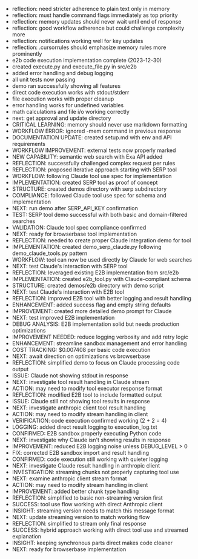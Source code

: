 - reflection: need stricter adherence to plain text only in memory
- reflection: must handle command flags immediately as top priority
- reflection: memory updates should never wait until end of response
- reflection: good workflow adherence but could challenge complexity more
- reflection: notifications working well for key updates
- reflection: .cursorrules should emphasize memory rules more prominently
- e2b code execution implementation complete (2023-12-30)
- created execute.py and execute_file.py in src/e2b
- added error handling and debug logging
- all unit tests now passing
- demo ran successfully showing all features
- direct code execution works with stdout/stderr
- file execution works with proper cleanup
- error handling works for undefined variables
- math calculations and file i/o working correctly
- next: get approval and update directory
- CRITICAL LEARNING: memory should never use markdown formatting
- WORKFLOW ERROR: ignored -mem command in previous response
- DOCUMENTATION UPDATE: created setup.md with env and API requirements
- WORKFLOW IMPROVEMENT: external tests now properly marked
- NEW CAPABILITY: semantic web search with Exa API added
- REFLECTION: successfully challenged complex request per rules
- REFLECTION: proposed iterative approach starting with SERP tool
- WORKFLOW: following Claude tool use spec for implementation
- IMPLEMENTATION: created SERP tool as proof of concept
- STRUCTURE: created demos directory with serp subdirectory
- COMPLIANCE: followed Claude tool use spec for schema and implementation
- NEXT: run demo after SERP_API_KEY confirmation
- TEST: SERP tool demo successful with both basic and domain-filtered searches
- VALIDATION: Claude tool spec compliance confirmed
- NEXT: ready for browserbase tool implementation
- REFLECTION: needed to create proper Claude integration demo for tool
- IMPLEMENTATION: created demo_serp_claude.py following demo_claude_tools.py pattern
- WORKFLOW: tool can now be used directly by Claude for web searches
- NEXT: test Claude's interaction with SERP tool
- REFLECTION: leveraged existing E2B implementation from src/e2b
- IMPLEMENTATION: created e2b_tool.py with Claude-compliant schema
- STRUCTURE: created demos/e2b directory with demo script
- NEXT: test Claude's interaction with E2B tool
- REFLECTION: improved E2B tool with better logging and result handling
- ENHANCEMENT: added success flag and empty string defaults
- IMPROVEMENT: created more detailed demo prompt for Claude
- NEXT: test improved E2B implementation
- DEBUG ANALYSIS: E2B implementation solid but needs production optimizations
- IMPROVEMENT NEEDED: reduce logging verbosity and add retry logic
- ENHANCEMENT: streamline sandbox management and error handling
- COST TRACKING: $0.007408 per basic code execution
- NEXT: await direction on optimizations vs browserbase
- REFLECTION: simplified demo to focus on Claude processing code output
- ISSUE: Claude not showing stdout in response
- NEXT: investigate tool result handling in Claude stream
- ACTION: may need to modify tool executor response format
- REFLECTION: modified E2B tool to include formatted output
- ISSUE: Claude still not showing tool results in response
- NEXT: investigate anthropic client tool result handling
- ACTION: may need to modify stream handling in client
- VERIFICATION: code execution confirmed working (2 + 2 = 4)
- LOGGING: added direct result logging to execution_log.txt
- CONFIRMED: E2B sandbox properly executing Python code
- NEXT: investigate why Claude isn't showing results in response
- IMPROVEMENT: reduced E2B logging noise unless DEBUG_LEVEL > 0
- FIX: corrected E2B sandbox import and result handling
- CONFIRMED: code execution still working with quieter logging
- NEXT: investigate Claude result handling in anthropic client
- INVESTIGATION: streaming chunks not properly capturing tool use
- NEXT: examine anthropic client stream format
- ACTION: may need to modify stream handling in client
- IMPROVEMENT: added better chunk type handling
- REFLECTION: simplified to basic non-streaming version first
- SUCCESS: tool use flow working with direct Anthropic client
- INSIGHT: streaming version needs to match this message format
- NEXT: update streaming version to match working flow
- REFLECTION: simplified to stream only final response
- SUCCESS: hybrid approach working with direct tool use and streamed explanation
- INSIGHT: keeping synchronous parts direct makes code cleaner
- NEXT: ready for browserbase implementation